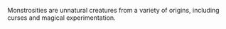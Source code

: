 Monstrosities are unnatural creatures from a variety of origins, including curses and magical experimentation.